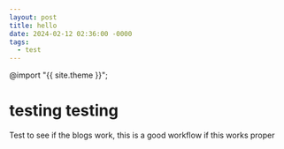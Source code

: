 ```yaml
---
layout: post
title: hello
date: 2024-02-12 02:36:00 -0000
tags:
  - test
---
```


@import "{{ site.theme }}";

# testing testing

Test to see if the blogs work, this is a good workflow if this works proper
